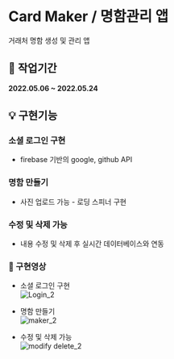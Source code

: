 # Card Maker / 명함관리 앱

거래처 명함 생성 및 관리 앱

## 📆 작업기간

<strong>2022.05.06 ~ 2022.05.24</strong>

## 💡 구현기능

### 소셜 로그인 구현

- firebase 기반의 google, github API

### 명함 만들기

- 사진 업로드 가능 - 로딩 스피너 구현

### 수정 및 삭제 가능

- 내용 수정 및 삭제 후 실시간 데이터베이스와 연동

### 💚 구현영상

- 소셜 로그인 구현 <br>
  ![Login_2](https://user-images.githubusercontent.com/98517680/171207651-73fc55e2-ff23-440c-afcf-6d2d01176437.gif)

- 명함 만들기 <br>
  ![maker_2](https://user-images.githubusercontent.com/98517680/171209622-117ef77b-c082-495e-b766-13d5eb978fa7.gif)

- 수정 및 삭제 가능 <br>
  ![modify delete_2](https://user-images.githubusercontent.com/98517680/171209752-eae065fd-e1dd-43b7-a8a5-7cd8e58e627b.gif)
